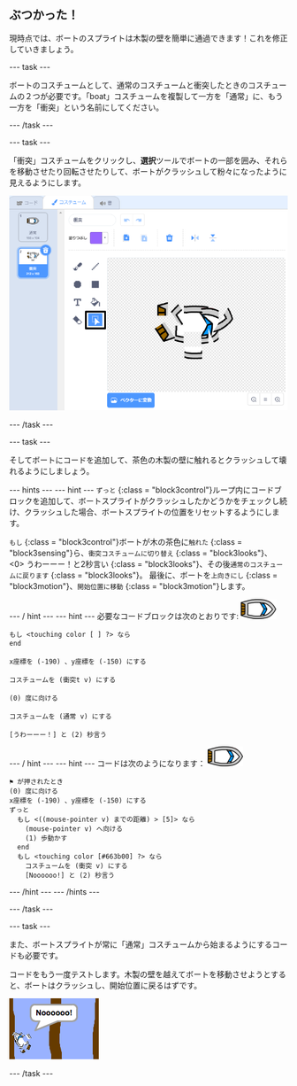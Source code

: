 ## ぶつかった！

現時点では、ボートのスプライトは木製の壁を簡単に通過できます！これを修正していきましょう。

\--- task \---

ボートのコスチュームとして、通常のコスチュームと衝突したときのコスチュームの２つが必要です。「boat」コスチュームを複製して一方を「通常」に、もう一方を「衝突」という名前にしてください。

\--- /task \---

\--- task \---

「衝突」コスチュームをクリックし、**選択**ツールでボートの一部を囲み、それらを移動させたり回転させたりして、ボートがクラッシュして粉々になったように見えるようにします。

![スクリーンショット](images/boat-hit-costume-annotated.png)

\--- /task \---

\--- task \---

そしてボートにコードを追加して、茶色の木製の壁に触れるとクラッシュして壊れるようにしましょう。

\--- hints \--- \--- hint \--- `ずっと` {:class = "block3control"}ループ内にコードブロックを追加して、ボートスプライトがクラッシュしたかどうかをチェックし続け、クラッシュした場合、ボートスプライトの位置をリセットするようにします。

` もし ` {:class = "block3control"}ボートが木の茶色に`触れた` {:class = "block3sensing"}ら、`衝突コスチュームに切り替え` {:class = "block3looks"}、 <0> うわーーー！と2秒言い</code> {:class = "block3looks"}、その後`通常のコスチュームに戻ります` {:class = "block3looks"}。 最後に、ボートを`上向きにし` {:class = "block3motion"}、`開始位置に移動` {:class = "block3motion"}します。

\--- / hint \--- \--- hint \--- 必要なコードブロックは次のとおりです: ![ボートのスプライト](images/boat_resize.png)

```blocks3
もし <touching color [ ] ?> なら
end

x座標を (-190) 、y座標を (-150) にする

コスチュームを (衝突t v) にする

(0) 度に向ける

コスチュームを (通常 v) にする

[うわーーー！] と (2) 秒言う
```

\--- / hint \--- \--- hint \--- コードは次のようになります： ![ボートのスプライト](images/boat_resize.png)

```blocks3
⚑ が押されたとき
(0) 度に向ける
x座標を (-190) 、y座標を (-150) にする
ずっと 
  もし <((mouse-pointer v) までの距離) > [5]> なら 
    (mouse-pointer v) へ向ける
    (1) 歩動かす
  end
  もし <touching color [#663b00] ?> なら 
    コスチュームを (衝突 v) にする
    [Noooooo!] と (2) 秒言う
```

\--- /hint \--- \--- /hints \---

\--- /task \---

\--- task \---

また、ボートスプライトが常に「通常」コスチュームから始まるようにするコードも必要です。

コードをもう一度テストします。木製の壁を越えてボートを移動させようとすると、ボートはクラッシュし、開始位置に戻るはずです。

![スクリーンショット](images/boat-crash.png)

\--- /task \---